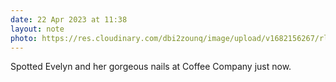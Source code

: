 ```yaml
---
date: 22 Apr 2023 at 11:38
layout: note
photo: https://res.cloudinary.com/dbi2zounq/image/upload/v1682156267/rl86k0bvwg0knaadh0ho.jpg
---
```

Spotted Evelyn and her gorgeous nails at Coffee Company just now.
